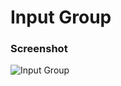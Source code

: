 # Input Group

### Screenshot

![Input Group](https://user-images.githubusercontent.com/19285811/70372706-9d2dec80-191d-11ea-96c7-9f4e00cbca3f.png)
